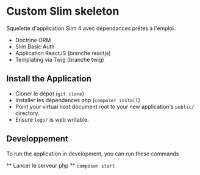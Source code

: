 # Custom Slim skeleton

Squelette d'application Slim 4 avec dépendances prêtes à l'emploi.

- Doctrine ORM
- Slim Basic Auth
- Application ReactJS (branche reactjs)
- Templating via Twig (branche twig)

## Install the Application

* Cloner le dépot (`git clone`)
* Installer les dépendances php (`composer install`)
* Point your virtual host document root to your new application's `public/` directory.
* Ensure `logs/` is web writable.

## Developpement
To run the application in development, you can run these commands 

** Lancer le serveur php **
```composer start```

